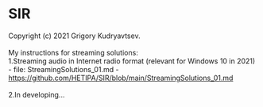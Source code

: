 # SIR
Copyright (c)  2021  Grigory Kudryavtsev.
<br>
<br>My instructions for streaming solutions:
<br>1.Streaming audio in Internet radio format (relevant for Windows 10 in 2021) - file:
StreamingSolutions_01.md - https://github.com/HETIPA/SIR/blob/main/StreamingSolutions_01.md
<br>
<br>2.In developing...
